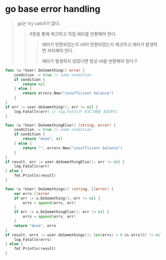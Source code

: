 # go base error handling

> go는 try catch가 없다.
>
> > if문을 통해 체크하고 직접 에러를 반환해야 한다.
> >
> > > 에러가 반환되었는지 nil이 반환되었는지 체크하고 에러가 발생하면 처리해야 한다.
> > >
> > > 에러가 발생하지 않았다면 항상 nil을 반환해야 한다.!!

```go
func (u *User) DoSomething() error {
    condition := true // some condition
    if condition {
        return nil
    } else {
        return errors.New("insufficient balance")
    }
}
if err := user.doSomething(); err != nil {
    log.Fatalln(err) // log.Fatal은 프로그램을 종료한다.
}

func (u *User) DoSomethingElse() (string, error) {
    condition := true // some condition
    if condition {
        return "done", nil
    } else {
        return "", errors.New("insufficient balance")
    }
}
if result, err := user.doSomethingElse(); err != nil {
    log.Fatalln(err)
} else {
    fmt.Println(result)
}

func (u *User) DoSomethings() (string, []error) {
    var errs []error
    if err := u.DoSomething(); err != nil {
        errs = append(errs, err)
    }
    if err := u.DoSomethingElse(); err != nil {
        errs = append(errs, err)
    }
    return "done", errs
}
if result, errs := user.doSomethings(); len(errs) > 0 && errs[0] != nil {
    log.Fatalln(errs)
} else {
    fmt.Println(result)
}
```
